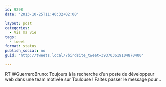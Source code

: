 ```yaml
---
id: 9298
date: '2013-10-25T11:40:32+02:00'

layout: post
categories:
  - Vis ma vie
tags:
  - tweet
format: status
publish_social: no
guid: 'http://tweets.local/?birdsite_tweet=393703619104870400'

---
```


RT @GuerreroBruno: Toujours à la recherche d’un poste de développeur web dans une team motivée sur Toulouse ! Faites passer le message pour…